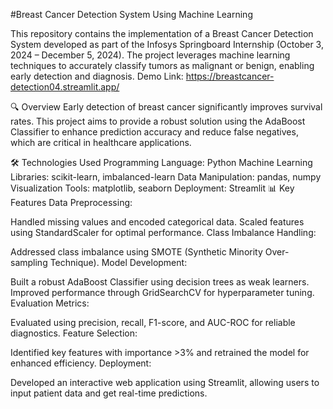 #Breast Cancer Detection System Using Machine Learning

This repository contains the implementation of a Breast Cancer Detection System developed as part of the Infosys Springboard Internship (October 3, 2024 – December 5, 2024). The project leverages machine learning techniques to accurately classify tumors as malignant or benign, enabling early detection and diagnosis.
Demo Link: https://breastcancer-detection04.streamlit.app/

🔍 Overview
Early detection of breast cancer significantly improves survival rates. This project aims to provide a robust solution using the AdaBoost Classifier to enhance prediction accuracy and reduce false negatives, which are critical in healthcare applications.

🛠️ Technologies Used
Programming Language: Python
Machine Learning Libraries: scikit-learn, imbalanced-learn
Data Manipulation: pandas, numpy
Visualization Tools: matplotlib, seaborn
Deployment: Streamlit
📊 Key Features
Data Preprocessing:

Handled missing values and encoded categorical data.
Scaled features using StandardScaler for optimal performance.
Class Imbalance Handling:

Addressed class imbalance using SMOTE (Synthetic Minority Over-sampling Technique).
Model Development:

Built a robust AdaBoost Classifier using decision trees as weak learners.
Improved performance through GridSearchCV for hyperparameter tuning.
Evaluation Metrics:

Evaluated using precision, recall, F1-score, and AUC-ROC for reliable diagnostics.
Feature Selection:

Identified key features with importance >3% and retrained the model for enhanced efficiency.
Deployment:

Developed an interactive web application using Streamlit, allowing users to input patient data and get real-time predictions.
